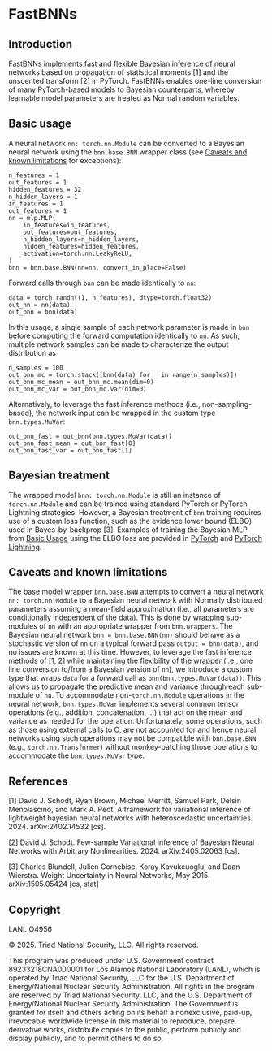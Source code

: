 # FastBNNs

## Introduction
FastBNNs implements fast and flexible Bayesian inference of neural networks based on propagation of statistical moments [1] and the unscented transform [2] in PyTorch.
FastBNNs enables one-line conversion of many PyTorch-based models to Bayesian counterparts, whereby learnable model parameters are treated as Normal random variables.

## Basic usage
A neural network `nn: torch.nn.Module` can be converted to a Bayesian neural network using the
`bnn.base.BNN` wrapper class (see [Caveats and known limitations](#caveats-and-known-limitations) for exceptions):

```
n_features = 1
out_features = 1
hidden_features = 32
n_hidden_layers = 1
in_features = 1
out_features = 1
nn = mlp.MLP(
    in_features=in_features,
    out_features=out_features,
    n_hidden_layers=n_hidden_layers,
    hidden_features=hidden_features,
    activation=torch.nn.LeakyReLU,
)
bnn = bnn.base.BNN(nn=nn, convert_in_place=False)
```

Forward calls through `bnn` can be made identically to `nn`:

```
data = torch.randn((1, n_features), dtype=torch.float32)
out_nn = nn(data)
out_bnn = bnn(data)
```

In this usage, a single sample of each network parameter is made in `bnn` before computing the forward computation identically to `nn`.
As such, multiple network samples can be made to characterize the output distribution as

```
n_samples = 100
out_bnn_mc = torch.stack([bnn(data) for _ in range(n_samples)])
out_bnn_mc_mean = out_bnn_mc.mean(dim=0)
out_bnn_mc_var = out_bnn_mc.var(dim=0)
```

Alternatively, to leverage the fast inference methods (i.e., non-sampling-based), the network input can be wrapped in the custom type `bnn.types.MuVar`:

```
out_bnn_fast = out_bnn(bnn.types.MuVar(data))
out_bnn_fast_mean = out_bnn_fast[0]
out_bnn_fast_var = out_bnn_fast[1]
```


## Bayesian treatment
The wrapped model `bnn: torch.nn.Module` is still an instance of `torch.nn.Module` and can be trained using standard PyTorch or PyTorch Lightning strategies.
However, a Bayesian treatment of `bnn` training requires use of a custom loss function, such as the evidence lower bound (ELBO) used in Bayes-by-backprop [3].
Examples of training the Bayesian MLP from [Basic Usage](#basic-usage) using the ELBO loss are provided in [PyTorch](examples/mlp.py) and [PyTorch Lightning](examples/mlp_lightning.py).

## Caveats and known limitations
The base model wrapper `bnn.base.BNN` attempts to convert a neural network `nn: torch.nn.Module` to a Bayesian neural network with Normally distributed parameters assuming a mean-field approximation (i.e., all parameters are conditionally independent of the data).
This is done by wrapping sub-modules of `nn` with an appropriate wrapper from `bnn.wrappers`.
The Bayesian neural network `bnn = bnn.base.BNN(nn)` should behave as a stochastic version of `nn` on a typical forward pass `output = bnn(data)`, and no issues are known at this time.
However, to leverage the fast inference methods of [1, 2] while maintaining the flexibility of the wrapper (i.e., one line conversion to/from a Bayesian version of `nn`), we introduce a custom type that wraps `data` for a forward call as `bnn(bnn.types.MuVar(data))`.
This allows us to propagate the predictive mean and variance through each sub-module of `nn`.
To accommodate non-`torch.nn.Module` operations in the neural network, `bnn.types.MuVar` implements several common tensor operations (e.g., addition, concatenation, ...) that act on the mean and variance as needed for the operation.
Unfortunately, some operations, such as those using external calls to C, are not accounted for and hence neural networks using such operations may not be compatible with `bnn.base.BNN` (e.g., `torch.nn.Transformer`) without monkey-patching those operations to accommodate the `bnn.types.MuVar` type.

## References
[1] David J. Schodt, Ryan Brown, Michael Merritt, Samuel Park, Delsin Menolascino, and Mark A.
Peot. A framework for variational inference of lightweight bayesian neural networks with
heteroscedastic uncertainties. 2024. arXiv:2402.14532 [cs].

[2] David J. Schodt. Few-sample Variational Inference of Bayesian Neural Networks with Arbitrary Nonlinearities. 2024. arXiv:2405.02063 [cs].

[3] Charles Blundell, Julien Cornebise, Koray Kavukcuoglu, and Daan Wierstra. Weight Uncertainty
in Neural Networks, May 2015. arXiv:1505.05424 [cs, stat]

## Copyright

LANL O4956

&copy; 2025. Triad National Security, LLC. All rights reserved.

This program was produced under U.S. Government contract 89233218CNA000001 for Los Alamos National Laboratory (LANL), which is operated by Triad National Security, LLC for the U.S. Department of Energy/National Nuclear Security Administration. All rights in the program are reserved by Triad National Security, LLC, and the U.S. Department of Energy/National Nuclear Security Administration. The Government is granted for itself and others acting on its behalf a nonexclusive, paid-up, irrevocable worldwide license in this material to reproduce, prepare. derivative works, distribute copies to the public, perform publicly and display publicly, and to permit others to do so.
